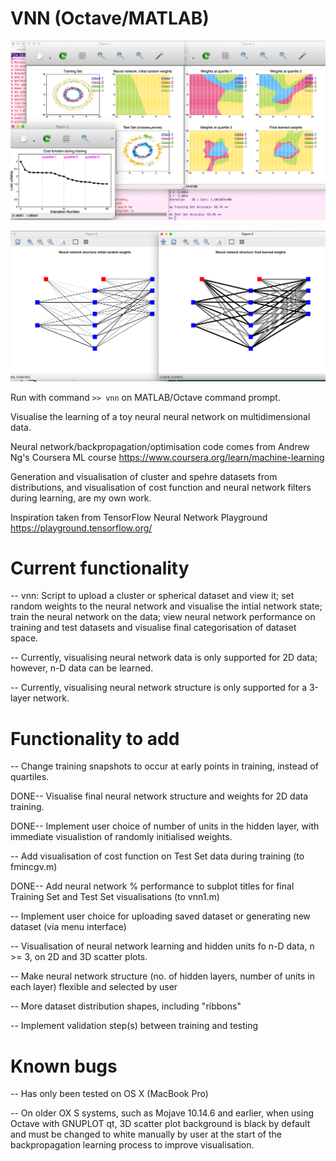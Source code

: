 # VNN (Octave/MATLAB)

![Neural Network Visualisations](220515_vnn1_visuals.png)

![Show Structure](220612_showNetworkfig.png)

Run with command `>> vnn` on MATLAB/Octave command prompt.

Visualise the learning of a toy neural neural network on
multidimensional data.

Neural network/backpropagation/optimisation code comes from Andrew
Ng's Coursera ML course
https://www.coursera.org/learn/machine-learning

Generation and visualisation of cluster and spehre datasets from
distributions, and visualisation of cost function and neural network
filters during learning, are my own work.

Inspiration taken from TensorFlow Neural Network Playground
https://playground.tensorflow.org/


# Current functionality

-- vnn: Script to upload a cluster or spherical dataset and view it;
   set random weights to the neural network and visualise the intial
   network state; train the neural network on the data; view neural
   network performance on training and test datasets and visualise
   final categorisation of dataset space.

-- Currently, visualising neural network data is only supported for 2D
   data; however, n-D data can be learned.

-- Currently, visualising neural network structure is only supported
   for a 3-layer network.


# Functionality to add

-- Change training snapshots to occur at early points in training,
   instead of quartiles.

DONE-- Visualise final neural network structure and weights for 2D
   data training.

DONE-- Implement user choice of number of units in the hidden layer, with
   immediate visualistion of randomly initialised weights.

-- Add visualisation of cost function on Test Set data during training
   (to fmincgv.m)

DONE-- Add neural network % performance to subplot titles for final
   Training Set and Test Set visualisations (to vnn1.m)

-- Implement user choice for uploading saved dataset or generating new
   dataset (via menu interface)

-- Visualisation of neural network learning and hidden units fo n-D
   data, n >= 3, on 2D and 3D scatter plots.

-- Make neural network structure (no. of hidden layers, number of
   units in each layer) flexible and selected by user

-- More dataset distribution shapes, including "ribbons"

-- Implement validation step(s) between training and testing



# Known bugs
-- Has only been tested on OS X (MacBook Pro)

-- On older OX S systems, such as Mojave 10.14.6 and earlier, when
   using Octave with GNUPLOT qt, 3D scatter plot background is black
   by default and must be changed to white manually by user at the
   start of the backpropagation learning process to improve
   visualisation.



